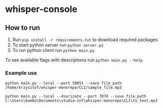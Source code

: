 # whisper-console

## How to run
1. Run `pip install -r requirements.txt` to download required packages
2. To start python server run `python server.py`
3. To run python client run `python main.py`

To see available flags with descriptions run `python main.py --help`


### Example use
`python main.py --local --port 50051 --save file_path /home/krzysztof/whisper-monorepo/CLI/sample_file.mp3`

`python main.py --local --diarizate --port 7070 --save file_path C:\Users\bombo\Documents\studia-inf\whisper-monorepo\CLI\to_test.mp3`
